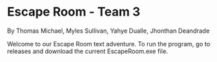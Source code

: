# Escape Room - Team 3
By Thomas Michael, Myles Sullivan, Yahye Dualle, Jhonthan Deandrade

Welcome to our Escape Room text adventure. To run the program, go to releases and download the current EscapeRoom.exe file.

